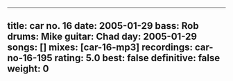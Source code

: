 
---
title: car no. 16
date: 2005-01-29
bass:	Rob
drums:	Mike
guitar:	Chad
day: 2005-01-29
songs: []
mixes: [car-16-mp3]
recordings: car-no-16-195
rating: 5.0
best: false
definitive: false
weight: 0
---
